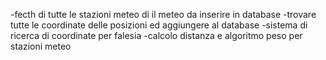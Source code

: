 -fecth di tutte le stazioni meteo di il meteo da inserire in database
-trovare tutte le coordinate delle posizioni ed aggiungere al database
-sistema di ricerca di coordinate per falesia
-calcolo distanza e algoritmo peso per stazioni meteo